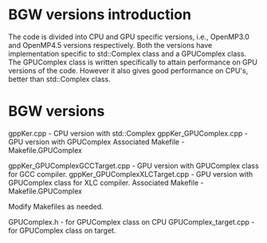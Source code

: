 BGW versions introduction
========

The code is divided into CPU and GPU specific versions, i.e., OpenMP3.0 and OpenMP4.5 versions respectively.
Both the versions have implementation specific to std::Complex class and a GPUComplex class.
The GPUComplex class is written specifically to attain performance on GPU versions of the code.
However it also gives good performance on CPU's, better than std::Complex class.

BGW versions 
========
gppKer.cpp - CPU version with std::Complex
gppKer_GPUComplex.cpp - GPU version with GPUComplex
Associated Makefile - Makefile.GPUComplex

gppKer_GPUComplexGCCTarget.cpp - GPU version with GPUComplex class for GCC compiler.
gppKer_GPUComplexXLCTarget.cpp - GPU version with GPUComplex class for XLC compiler.
Associated Makefile - Makefile.GPUComplex

Modify Makefiles as needed.

GPUComplex.h - for GPUComplex class on CPU
GPUComplex_target.cpp - for GPUComplex class on target.

